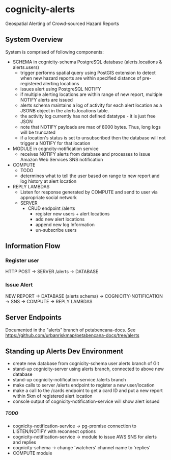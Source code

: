 # cognicity-alerts
Geospatial Alerting of Crowd-sourced Hazard Reports

System Overview
---------------
System is comprised of following components:
- SCHEMA in cognicity-schema PostgreSQL database (alerts.locations & alerts.users)
  - trigger performs spatial query using PostGIS extension to detect when new hazard reports are within specified distance of pre-registered alerting locations
  - issues alert using PostgreSQL NOTIFY
  - if multiple alerting locations are within range of new report, multiple NOTIFY alerts are issued
  - alerts schema maintains a log of activity for each alert location as a JSONB object in the alerts.locations table.
  - the activity log currently has not defined datatype - it is just free JSON
  - note that NOTIFY payloads are max of 8000 bytes. Thus, long logs will be truncated
  - if a location's status is set to unsubscribed then the database will not trigger a NOTIFY for that location
- MODULE in cogncity-notification service
  - receives NOTIFY alerts from database and processes to issue Amazon Web Services SNS notification
- COMPUTE
  - TODO
  - determines what to tell the user based on range to new report and log history at alert location
- REPLY LAMBDAS
  - Listen for response generated by COMPUTE and send to user via appropriate social network
  - SERVER
    - CRUD endpoint /alerts
      - register new users + alert locations
      - add new alert locations
      - append new log Information
      - un-subscribe users

Information Flow
----------------

### Register user
HTTP POST -> SERVER /alerts -> DATABASE

### Issue Alert
NEW REPORT -> DATABASE (alerts schema) -> COGNICITY-NOTIFICATION -> SNS -> COMPUTE -> REPLY LAMBDAS

Server Endpoints
----------------
Documented in the "alerts" branch of petabencana-docs. See https://github.com/urbanriskmap/petabencana-docs/tree/alerts

Standing up Alerts Dev Environment
----------------------------------
- create new database from cognicity-schema user alerts branch of Git
- stand-up cognicity-server using alerts branch, connected to above new database
- stand-up cognicity-notification-service /alerts branch
- make calls to server /alerts endpoint to register a new user/location
- make a call to the /cards endpoint to get a card ID and put a new report within 5km of registered alert location
- console output of cognicity-notification-service will show alert issued

##### TODO
- cognicity-notification-service -> pg-promise connection to LISTEN/NOTIFY with reconnect options
- cognicity-notification-service -> module to issue AWS SNS for alerts and replies
- cognicity-schema -> change 'watchers' channel name to 'replies'
- COMPUTE module
